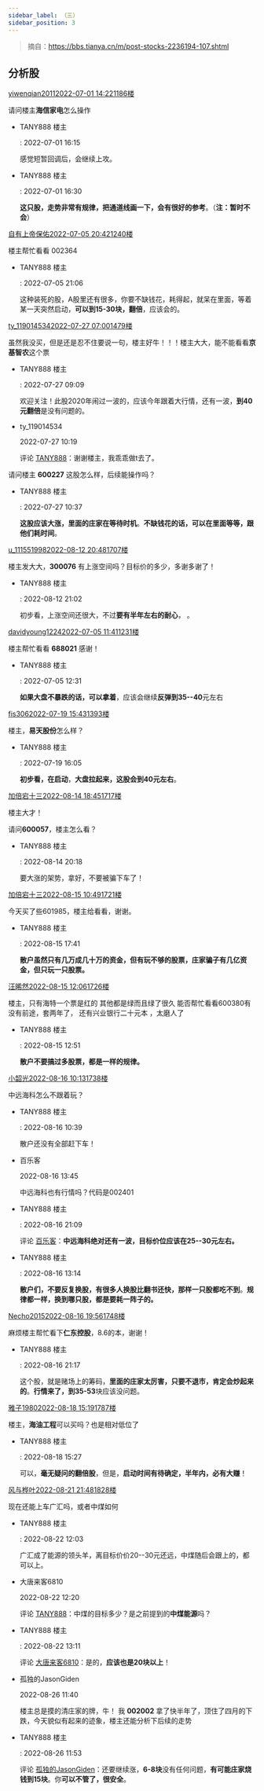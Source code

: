 ```yaml
---
sidebar_label: （三）
sidebar_position: 3
---
```


> 摘自：https://bbs.tianya.cn/m/post-stocks-2236194-107.shtml

## 分析股

[yiwenqian20112022-07-01 14:22](https://www.tianya.cn/m/home.jsp?uid=58729756)[1186楼](https://bbs.tianya.cn/m/post_floor.jsp?item=stocks&id=2236194&position=1186)

请问楼主**海信家电**怎么操作

- TANY888 楼主

  : 2022-07-01 16:15

  感觉短暂回调后，会继续上攻。

- TANY888 楼主

  : 2022-07-01 16:30

  **这只股，走势非常有规律，把通道线画一下，会有很好的参考**。（**注：暂时不会**）


[自有上帝保佑2022-07-05 20:42](https://www.tianya.cn/m/home.jsp?uid=141902939)[1240楼](https://bbs.tianya.cn/m/post_floor.jsp?item=stocks&id=2236194&position=1240)

楼主帮忙看看 002364

- TANY888 楼主

  : 2022-07-05 21:06

  这种装死的股，A股里还有很多，你要不缺钱花，耗得起，就呆在里面，等着某一天突然启动，**可以到15-30块，翻倍**，应该会的。


[ty_1190145342022-07-27 07:00](https://www.tianya.cn/m/home.jsp?uid=119014534)[1479楼](https://bbs.tianya.cn/m/post_floor.jsp?item=stocks&id=2236194&position=1479)

虽然我没买，但是还是忍不住要说一句，楼主好牛！！！楼主大大，能不能看看**京基智农**这个票

- TANY888 楼主

  : 2022-07-27 09:09

  欢迎关注！此股2020年闹过一波的，应该今年跟着大行情，还有一波，**到40元翻倍**是没有问题的。

- ty_119014534

  2022-07-27 10:19

  评论 [TANY888](http://www.tianya.cn/n/TANY888)：谢谢楼主，我乖乖做t去了。


请问楼主 **600227** 这股怎么样，后续能操作吗？

- TANY888 楼主

  : 2022-07-27 10:37

  **这股应该大涨，里面的庄家在等待时机**。**不缺钱花的话，可以在里面等等，跟他们耗时间**。


[u_1115519982022-08-12 20:48](https://www.tianya.cn/m/home.jsp?uid=111551998)[1707楼](https://bbs.tianya.cn/m/post_floor.jsp?item=stocks&id=2236194&position=1707)

楼主发大大，**300076** 有上涨空间吗？目标价的多少，多谢多谢了！

- TANY888 楼主

  : 2022-08-12 21:02

  初步看，上涨空间还很大，不过**要有半年左右的耐心**，  。


[davidyoung12242022-07-05 11:41](https://www.tianya.cn/m/home.jsp?uid=15150495)[1231楼](https://bbs.tianya.cn/m/post_floor.jsp?item=stocks&id=2236194&position=1231)

楼主帮忙看看 **688021** 感谢！

- TANY888 楼主

  : 2022-07-05 12:31

  **如果大盘不暴跌的话，可以拿着**，应该会继续**反弹到35--40**元左右


[fis3062022-07-19 15:43](https://www.tianya.cn/m/home.jsp?uid=62907136)[1393楼](https://bbs.tianya.cn/m/post_floor.jsp?item=stocks&id=2236194&position=1393)

楼主，**易天股份**怎么样？

- TANY888 楼主

  : 2022-07-19 16:05

  **初步看，在启动**，**大盘拉起来，这股会到40元左右**。


[加倍宕十三2022-08-14 18:45](https://www.tianya.cn/m/home.jsp?uid=108880126)[1717楼](https://bbs.tianya.cn/m/post_floor.jsp?item=stocks&id=2236194&position=1717)

楼主大才！

请问**600057**，楼主怎么看？

- TANY888 楼主

  : 2022-08-14 20:18

  要大涨的架势，拿好，不要被骗下车了！


[加倍宕十三2022-08-15 10:49](https://www.tianya.cn/m/home.jsp?uid=108880126)[1721楼](https://bbs.tianya.cn/m/post_floor.jsp?item=stocks&id=2236194&position=1721)

今天买了些601985，楼主给看看，谢谢。

- TANY888 楼主

  : 2022-08-15 17:41

  **散户虽然只有几万成几十万的资金，但有玩不够的股票，庄家骗子有几亿资金，但只玩一只股票。**


[汪晞然2022-08-15 12:06](https://www.tianya.cn/m/home.jsp?uid=137102977)[1726楼](https://bbs.tianya.cn/m/post_floor.jsp?item=stocks&id=2236194&position=1726)

楼主，只有海特一个票是红的 其他都是绿而且绿了很久 能否帮忙看看600380有没有前途，套两年了， 还有兴业银行二十元本 ，太磨人了

- TANY888 楼主

  : 2022-08-15 12:51

  **散户不要搞过多股票，都是一样的规律。**


[小韶光2022-08-16 10:13](https://www.tianya.cn/m/home.jsp?uid=31564595)[1738楼](https://bbs.tianya.cn/m/post_floor.jsp?item=stocks&id=2236194&position=1738)

中远海科怎么不跟着玩？

- TANY888 楼主

  : 2022-08-16 10:39

  散户还没有全部赶下车！

- 百乐客

  2022-08-16 13:45

  中远海科也有行情吗？代码是002401

- TANY888 楼主

  : 2022-08-16 21:09

  评论 [百乐客](http://www.tianya.cn/n/百乐客)：**中远海科绝对还有一波，目标价位应该在25--30元左右。**

- TANY888 楼主

  : 2022-08-16 13:14

  **散户们，不要反复换股，有很多人换股比翻书还快，那样一只股都吃不到**。**规律都一样，换到哪只股，都是要耗一阵子的。**


[Necho20152022-08-16 19:56](https://www.tianya.cn/m/home.jsp?uid=101705521)[1748楼](https://bbs.tianya.cn/m/post_floor.jsp?item=stocks&id=2236194&position=1748)

麻烦楼主帮忙看下**仁东控股**，8.6的本，谢谢！

- TANY888 楼主

  : 2022-08-16 21:17

  这个股，就是赌场上的筹码，**里面的庄家太厉害，只要不退市，肯定会炒起来的**。**行情来了，到35-53**块应该没问题。


[雅子19802022-08-18 15:19](https://www.tianya.cn/m/home.jsp?uid=7798607)[1787楼](https://bbs.tianya.cn/m/post_floor.jsp?item=stocks&id=2236194&position=1787)

楼主，**海油工程**可以买吗？也是相对低位了

- TANY888 楼主

  : 2022-08-18 15:27

  可以，**毫无疑问的翻倍股**，但是，**启动时间有待确定，半年内，必有大赚**！


[风与桦叶2022-08-21 21:48](https://www.tianya.cn/m/home.jsp?uid=141533850)[1828楼](https://bbs.tianya.cn/m/post_floor.jsp?item=stocks&id=2236194&position=1828)

现在还能上车广汇吗，或者中煤如何

- TANY888 楼主

  : 2022-08-22 12:03

  广汇成了能源的领头羊，离目标价价20--30元还远，中煤随后会跟上的，都可以上。

- 大唐来客6810

  2022-08-22 12:20

  评论 [TANY888](http://www.tianya.cn/n/TANY888)：中煤的目标多少？是之前提到的**中煤能源**吗？

- TANY888 楼主

  : 2022-08-22 13:11

  评论 [大唐来客6810](http://www.tianya.cn/n/大唐来客6810)：是的，**应该也是20块以上**！


- 孤独的JasonGiden

  2022-08-26 11:40

  楼主总是摸的清庄家的牌，牛！ 我 **002002** 拿了快半年了，顶住了四月的下跌，今天貌似有起来的迹象，楼主还能分析下后续的走势

- TANY888 楼主

  : 2022-08-26 11:53

  评论 [孤独的JasonGiden](http://www.tianya.cn/n/孤独的JasonGiden)：还要继续涨，**6-8块**没有任何问题，**有可能庄家烧钱到15块**。你**可以不管了，很安全**。